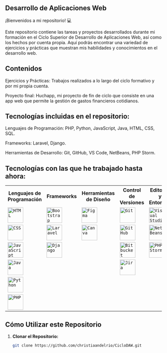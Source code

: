 ## Desarrollo de Aplicaciones Web
¡Bienvenidos a mi repositorio! 💻

Este repositorio contiene las tareas y proyectos desarrollados durante mi formación en el Ciclo Superior de Desarrollo de Aplicaciones Web, así como los hechos por cuenta propia. Aquí podrás encontrar una variedad de ejercicios y prácticas que muestran mis habilidades y conocimientos en el desarrollo web.

## Contenidos
Ejercicios y Prácticas: Trabajos realizados a lo largo del ciclo formativo y por mi propia cuenta.

Proyecto final: Huchapp, mi proyecto de fin de ciclo que consiste en una app web que permite la gestión de gastos financieros cotidianos.

## Tecnologías incluidas en el repositorio: 
Lenguajes de Programación: PHP, Python, JavaScript, Java, HTML, CSS, SQL.

Frameworks: Laravel, Django.

Herramientas de Desarrollo: Git, GitHub, VS Code, NetBeans, PHP Storm.

## Tecnologías con las que he trabajado hasta ahora:  

<div align="center">
    <table>
        <tr>
            <th>Lenguajes de Programación</th>
            <th>Frameworks</th>
            <th>Herramientas de Diseño</th>
            <th>Control de Versiones</th>
            <th>Editores y Entornos</th>
            <th>Servidores y Bases de Datos</th>
            <th>Contenedores y Sistemas</th>
        </tr>
        <tr>
            <td><code><img width="50" src="https://raw.githubusercontent.com/marwin1991/profile-technology-icons/refs/heads/main/icons/html.png" alt="HTML" title="HTML"/></code></td>
            <td><code><img width="50" src="https://raw.githubusercontent.com/marwin1991/profile-technology-icons/refs/heads/main/icons/bootstrap.png" alt="Bootstrap" title="Bootstrap"/></code></td>
            <td><code><img width="50" src="https://raw.githubusercontent.com/marwin1991/profile-technology-icons/refs/heads/main/icons/figma.png" alt="Figma" title="Figma"/></code></td>
            <td><code><img width="50" src="https://raw.githubusercontent.com/marwin1991/profile-technology-icons/refs/heads/main/icons/git.png" alt="Git" title="Git"/></code></td>
            <td><code><img width="50" src="https://raw.githubusercontent.com/marwin1991/profile-technology-icons/refs/heads/main/icons/visual_studio_code.png" alt="Visual Studio Code" title="Visual Studio Code"/></code></td>
            <td><code><img width="50" src="https://raw.githubusercontent.com/marwin1991/profile-technology-icons/refs/heads/main/icons/mysql.png" alt="MySQL" title="MySQL"/></code></td>
            <td><code><img width="50" src="https://raw.githubusercontent.com/marwin1991/profile-technology-icons/refs/heads/main/icons/docker.png" alt="Docker" title="Docker"/></code></td>
        </tr>
        <tr>
            <td><code><img width="50" src="https://raw.githubusercontent.com/marwin1991/profile-technology-icons/refs/heads/main/icons/css.png" alt="CSS" title="CSS"/></code></td>
            <td><code><img width="50" src="https://raw.githubusercontent.com/marwin1991/profile-technology-icons/refs/heads/main/icons/laravel.png" alt="Laravel" title="Laravel"/></code></td>
            <td><code><img width="50" src="https://raw.githubusercontent.com/marwin1991/profile-technology-icons/refs/heads/main/icons/canva.png" alt="Canva" title="Canva"/></code></td>
            <td><code><img width="50" src="https://raw.githubusercontent.com/marwin1991/profile-technology-icons/refs/heads/main/icons/github.png" alt="GitHub" title="GitHub"/></code></td>
            <td><code><img width="50" src="https://upload.wikimedia.org/wikipedia/commons/9/98/Apache_NetBeans_Logo.svg" alt="NetBeans" title="NetBeans"/></code></td>
            <td><code><img width="50" src="https://raw.githubusercontent.com/marwin1991/profile-technology-icons/refs/heads/main/icons/mariadb.png" alt="MariaDB" title="MariaDB"/></code></td>
            <td><code><img width="50" src="https://raw.githubusercontent.com/marwin1991/profile-technology-icons/refs/heads/main/icons/windows.png" alt="Windows" title="Windows"/></code></td>
        </tr>
        <tr>
            <td><code><img width="50" src="https://raw.githubusercontent.com/marwin1991/profile-technology-icons/refs/heads/main/icons/javascript.png" alt="JavaScript" title="JavaScript"/></code></td>
            <td><code><img width="50" src="https://raw.githubusercontent.com/marwin1991/profile-technology-icons/refs/heads/main/icons/django.png" alt="Django" title="Django"/></code></td>
            <td></td>
            <td><code><img width="50" src="https://raw.githubusercontent.com/marwin1991/profile-technology-icons/refs/heads/main/icons/bitbucket.png" alt="Bitbucket" title="Bitbucket"/></code></td>
            <td><code><img width="50" src="https://resources.jetbrains.com/storage/products/company/brand/logos/PhpStorm_icon.svg" alt="PHPStorm" title="PHPStorm"/></code></td>
            <td><code><img width="50" src="https://raw.githubusercontent.com/marwin1991/profile-technology-icons/refs/heads/main/icons/tomcat.png" alt="Tomcat" title="Tomcat"/></code></td>
            <td><code><img width="50" src="https://raw.githubusercontent.com/marwin1991/profile-technology-icons/refs/heads/main/icons/linux.png" alt="Linux" title="Linux"/></code></td>
        </tr>
        <tr>
            <td><code><img width="50" src="https://raw.githubusercontent.com/marwin1991/profile-technology-icons/refs/heads/main/icons/java.png" alt="Java" title="Java"/></code></td>
            <td></td>
            <td></td>
            <td><code><img width="50" src="https://raw.githubusercontent.com/marwin1991/profile-technology-icons/refs/heads/main/icons/jira.png" alt="Jira" title="Jira"/></code></td>
            <td></td>
            <td><code><img width="50" src="https://raw.githubusercontent.com/marwin1991/profile-technology-icons/refs/heads/main/icons/jboss.png" alt="JBoss" title="JBoss"/></code></td>
            <td><code><img width="50" src="https://raw.githubusercontent.com/marwin1991/profile-technology-icons/refs/heads/main/icons/wildfly.png" alt="WildFly" title="WildFly"/></code></td>
        </tr>
        <tr>
            <td><code><img width="50" src="https://raw.githubusercontent.com/marwin1991/profile-technology-icons/refs/heads/main/icons/python.png" alt="Python" title="Python"/></code></td>
            <td></td>
            <td></td>
            <td></td>
            <td></td>
            <td></td>
            <td></td>
        </tr>
        <tr>
            <td><code><img width="50" src="https://raw.githubusercontent.com/marwin1991/profile-technology-icons/refs/heads/main/icons/php.png" alt="PHP" title="PHP"/></code></td>
            <td></td>
            <td></td>
            <td></td>
            <td></td>
            <td></td>
            <td></td>
        </tr>
    </table>
</div>




## Cómo Utilizar este Repositorio

1. **Clonar el Repositorio:**
   ```sh
   git clone https://github.com/christiaandelrio/CicloDAW.git
